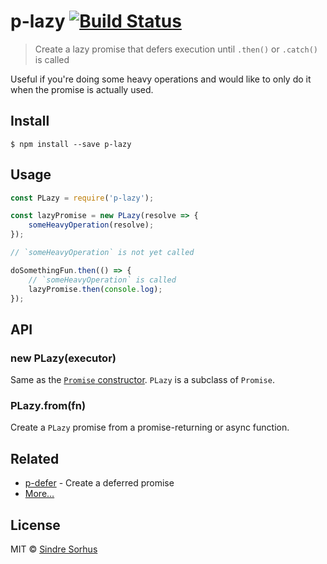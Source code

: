 # p-lazy [![Build Status](https://travis-ci.org/sindresorhus/p-lazy.svg?branch=master)](https://travis-ci.org/sindresorhus/p-lazy)

> Create a lazy promise that defers execution until `.then()` or `.catch()` is called

Useful if you're doing some heavy operations and would like to only do it when the promise is actually used.


## Install

```
$ npm install --save p-lazy
```


## Usage

```js
const PLazy = require('p-lazy');

const lazyPromise = new PLazy(resolve => {
	someHeavyOperation(resolve);
});

// `someHeavyOperation` is not yet called

doSomethingFun.then(() => {
	// `someHeavyOperation` is called
	lazyPromise.then(console.log);
});
```


## API

### new PLazy(executor)

Same as the [`Promise` constructor](https://developer.mozilla.org/en/docs/Web/JavaScript/Reference/Global_Objects/Promise). `PLazy` is a subclass of `Promise`.

### PLazy.from(fn)

Create a `PLazy` promise from a promise-returning or async function.


## Related

- [p-defer](https://github.com/sindresorhus/p-defer) - Create a deferred promise
- [More…](https://github.com/sindresorhus/promise-fun)


## License

MIT © [Sindre Sorhus](https://sindresorhus.com)

